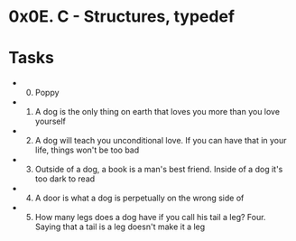 # 0x0E. C - Structures, typedef
# Tasks
* 0. Poppy
* 1. A dog is the only thing on earth that loves you more than you love yourself
* 2. A dog will teach you unconditional love. If you can have that in your life, things won't be too bad
* 3. Outside of a dog, a book is a man's best friend. Inside of a dog it's too dark to read
* 4. A door is what a dog is perpetually on the wrong side of
* 5. How many legs does a dog have if you call his tail a leg? Four. Saying that a tail is a leg doesn't make it a leg
